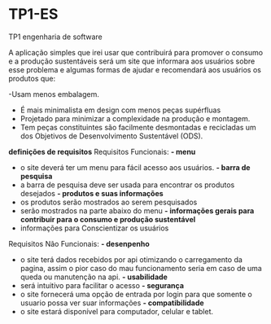 # TP1-ES
TP1 engenharia de software

 A aplicação simples que irei usar que contribuirá para promover o consumo e a produção sustentáveis será um site que informara aos usuários sobre esse problema e algumas formas de ajudar e recomendará aos usuários os produtos que:
 
-Usam menos embalagem.
- É mais minimalista em design com menos peças supérfluas
- Projetado para minimizar a complexidade na produção e montagem.
- Tem peças constituintes são facilmente desmontadas e recicladas um dos Objetivos de Desenvolvimento Sustentável (ODS).

**definições de requisitos**
Requisitos Funcionais:
**- menu**
  - o site deverá ter um menu para fácil acesso aos usuários.
**- barra de pesquisa**
  - a barra de pesquisa deve ser usada para encontrar os produtos desejados 
**- produtos e suas informações**
  - os produtos serão mostrados ao serem pesquisados
  - serão mostrados na parte abaixo do menu
**- informações gerais para contribuir para o consumo e produção sustentável**
  - informações para Conscientizar os usuários

Requisitos Não Funcionais:
**- desenpenho**
  - o site terá dados recebidos por api otimizando o carregamento da pagina,
    assim o pior caso do mau funcionamento seria em caso de uma queda ou manutenção na api.
**- usabilidade**
   - será intuitivo para facilitar o acesso 
**- segurança**
   - o site fornecerá uma opção de entrada por login para que somente o usuario possa ver suar informações
**- compatibilidade**
   - o site estará disponível para computador, celular e tablet.
